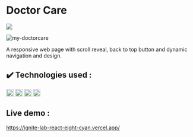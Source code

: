 # Doctor Care
<p align="left">
  
<img src="http://img.shields.io/static/v1?label=STATUS&message=FINISHED&color=GREEN&style=for-the-badge"/>
</p>

![my-doctorcare](https://user-images.githubusercontent.com/105171818/175978074-8081e605-39d3-4c87-9f2b-9eed62779a6c.png)



A responsive web page with scroll reveal, back to top button and dynamic navigation and design.
## ✔️ Technologies used : 

<code><img height="20" src="https://user-images.githubusercontent.com/105171818/172701796-b20dcb4c-05ac-4325-95b9-92be741848ca.png" title="HTML"></code>
<code><img height="20" src="https://user-images.githubusercontent.com/105171818/172703361-f53520bc-1db4-4a45-af4b-36e797bfe3ba.png" title="CSS"></code>
<code><img height="20" src="https://user-images.githubusercontent.com/105171818/175978328-253c2c24-2abf-42b2-8cb6-17e6454e5539.png" title="JavaScript"></code>
<code><img height="20" src="https://user-images.githubusercontent.com/105171818/172874428-4256946b-2e5f-439f-9ff0-704460c764a7.png" title="VS Code"></code>

## Live demo :
https://ignite-lab-react-eight-cyan.vercel.app/





